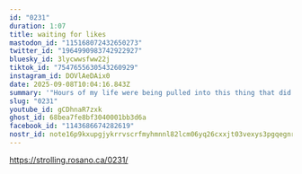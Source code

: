 ```yaml
---
id: "0231"
duration: 1:07
title: waiting for likes
mastodon_id: "115168072432650273"
twitter_id: "1964990983742922927"
bluesky_id: 3lycwwsfww22j
tiktok_id: "7547655630543260929"
instagram_id: DOVlAeDAix0
date: 2025-09-08T10:04:16.843Z
summary: '"Hours of my life were being pulled into this thing that did not serve me."'
slug: "0231"
youtube_id: gCDhnaR7zxk
ghost_id: 68bea7fe8bf3040001bb3d6a
facebook_id: "1143686674282619"
nostr_id: note16p9kxupgjykrrvscrfmyhmnnl82lcm06yq26cxxjt03vexys3pgqegnrjd
---
```

https://strolling.rosano.ca/0231/

